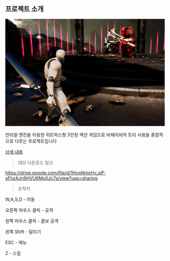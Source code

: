 ## 프로젝트 소개

![1](https://github.com/lesslate/lesslate.github.io/blob/master/assets/img/Portfolio/RaidPort/intro.png?raw=true)

언리얼 엔진을 이용한 히트박스형 3인칭 액션 게임으로 비헤이비어 트리 사용을 중점적으로 다루는 프로젝트입니다

[상세 내용](https://lesslate.github.io/portfolio/%EC%96%B8%EB%A6%AC%EC%96%BC-3%EC%9D%B8%EC%B9%AD-%EC%95%A1%EC%85%98-%ED%8F%AC%ED%8A%B8%ED%8F%B4%EB%A6%AC%EC%98%A4/)

> 데모 다운로드 링크

https://drive.google.com/file/d/1HcpNnioHy_pP-sFhzAJn9HVU6Mo0Jc7s/view?usp=sharing


> 조작키

W,A,S,D - 이동

오른쪽 마우스 클릭 - 공격

왼쪽 마우스 클릭 - 콤보 공격

왼쪽 Shift - 달리기

ESC - 메뉴

Z - 스킬
